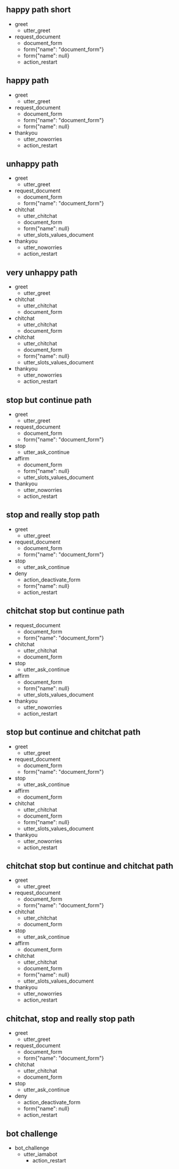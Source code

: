 ## happy path short
* greet
    - utter_greet
* request_document
    - document_form
    - form{"name": "document_form"}
    - form{"name": null}
    - action_restart

## happy path
* greet
    - utter_greet
* request_document
    - document_form
    - form{"name": "document_form"}
    - form{"name": null}
* thankyou
    - utter_noworries
    - action_restart

## unhappy path
* greet
    - utter_greet
* request_document
    - document_form
    - form{"name": "document_form"}
* chitchat
    - utter_chitchat
    - document_form
    - form{"name": null}
    - utter_slots_values_document
* thankyou
    - utter_noworries
    - action_restart

## very unhappy path
* greet
    - utter_greet
* chitchat
    - utter_chitchat
    - document_form
* chitchat
    - utter_chitchat
    - document_form
* chitchat
    - utter_chitchat
    - document_form
    - form{"name": null}
    - utter_slots_values_document
* thankyou
    - utter_noworries
    - action_restart

## stop but continue path
* greet
    - utter_greet
* request_document
    - document_form
    - form{"name": "document_form"}
* stop
    - utter_ask_continue
* affirm
    - document_form
    - form{"name": null}
    - utter_slots_values_document
* thankyou
    - utter_noworries
    - action_restart

## stop and really stop path
* greet
    - utter_greet
* request_document
    - document_form
    - form{"name": "document_form"}
* stop
    - utter_ask_continue
* deny
    - action_deactivate_form
    - form{"name": null}
    - action_restart

## chitchat stop but continue path
* request_document
    - document_form
    - form{"name": "document_form"}
* chitchat
    - utter_chitchat
    - document_form
* stop
    - utter_ask_continue
* affirm
    - document_form
    - form{"name": null}
    - utter_slots_values_document
* thankyou
    - utter_noworries
    - action_restart

## stop but continue and chitchat path
* greet
    - utter_greet
* request_document
    - document_form
    - form{"name": "document_form"}
* stop
    - utter_ask_continue
* affirm
    - document_form
* chitchat
    - utter_chitchat
    - document_form
    - form{"name": null}
    - utter_slots_values_document
* thankyou
    - utter_noworries
    - action_restart

## chitchat stop but continue and chitchat path
* greet
    - utter_greet
* request_document
    - document_form
    - form{"name": "document_form"}
* chitchat
    - utter_chitchat
    - document_form
* stop
    - utter_ask_continue
* affirm
    - document_form
* chitchat
    - utter_chitchat
    - document_form
    - form{"name": null}
    - utter_slots_values_document
* thankyou
    - utter_noworries
    - action_restart

## chitchat, stop and really stop path
* greet
    - utter_greet
* request_document
    - document_form
    - form{"name": "document_form"}
* chitchat
    - utter_chitchat
    - document_form
* stop
    - utter_ask_continue
* deny
    - action_deactivate_form
    - form{"name": null}
    - action_restart

## bot challenge
* bot_challenge
  - utter_iamabot
    - action_restart
